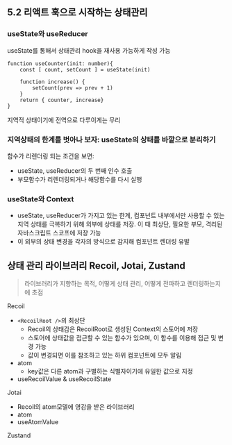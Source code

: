 ## 5.2 리액트 훅으로 시작하는 상태관리

### useState와 useReducer

useState를 통해서 상태관리 hook을 재사용 가능하게 작성 가능

```tsx
function useCounter(init: number){
	const [ count, setCount ] = useState(init)
	
	function increase() {
		setCount(prev => prev + 1)
	}
	return { counter, increase}
}
```

지역적 상태이기에 전역으로 다루이게는 무리

### 지역상태의 한계를 벗아나 보자: useState의 상태를 바깥으로 분리하기

함수가 리렌더링 되는 조건을 보면:

- useState, useReducer의 두 번째 인수 호출
- 부모함수가 리렌더링되거나 해당함수를 다시 실행

### useState와 Context

- useState, useReducer가 가지고 있는 한계, 컴포넌트 내부에서만 사용할 수 있는 지역 상태를 극복하기 위해 외부에 상태를 저장. 이 때 최상단, 필요한 부모, 격리된 자바스크립트 스코프에 저장 가능
- 이 외부의 상태 변경을 각자의 방식으로 감지해 컴포넌트 렌더링 유발

## 상태 관리 라이브러리 Recoil, Jotai, Zustand

> 라이브러리가 지향하는 목적, 어떻게 상태 관리, 어떻게 전파하고 렌더링하는지에 초점
>

Recoil

- `<RecoilRoot />`의 최상단
    - Recoil의 상태갑은 RecoilRoot로 생성된 Context의 스토어에 저장
    - 스토어에 상태값을 접근할 수 있는 함수가 있으며, 이 함수를 이용해 접근 및 변경 가능
    - 값이 변경되면 이를  참조하고 있는 하위 컴포넌트에 모두 알림
- atom
    - key값은 다른 atom과 구별하는 식별자이기에 유일한 값으로 지정
- useRecoilValue & useRecoilState

Jotai

- Recoil의 atom모델에 영감을 받은 라이브러리
- atom
- useAtomValue

Zustand
